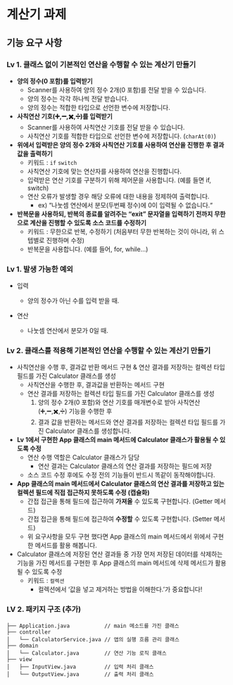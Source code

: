 # 계산기 과제
## 기능 요구 사항
### Lv 1. 클래스 없이 기본적인 연산을 수행할 수 있는 계산기 만들기
- **양의 정수(0 포함)를 입력받기**
    - Scanner를 사용하여 양의 정수 2개(0 포함)를 전달 받을 수 있습니다.
    - 양의 정수는 각각 하나씩 전달 받습니다.
    - 양의 정수는 적합한 타입으로 선언한 변수에 저장합니다.
- **사칙연산 기호(➕,➖,✖️,➗)를 입력받기**
    - Scanner를 사용하여 사칙연산 기호를 전달 받을 수 있습니다.
    - 사칙연산 기호를 적합한 타입으로 선언한 변수에 저장합니다. (`charAt(0)`)
- **위에서 입력받은 양의 정수 2개와 사칙연산 기호를 사용하여 연산을 진행한 후 결과값을 출력하기**
    - 키워드 : `if` `switch`
    - 사칙연산 기호에 맞는 연산자를 사용하여 연산을 진행합니다.
    - 입력받은 연산 기호를 구분하기 위해 제어문을 사용합니다. (예를 들면 if, switch)
    - 연산 오류가 발생할 경우 해당 오류에 대한 내용을 정제하여 출력합니다.
        - ex) “나눗셈 연산에서 분모(두번째 정수)에 0이 입력될 수 없습니다.“
- **반복문을 사용하되, 반복의 종료를 알려주는 “exit” 문자열을 입력하기 전까지 무한으로 계산을 진행할 수 있도록 소스 코드를 수정하기**
    - 키워드 : 무한으로 반복, 수정하기 (처음부터 무한 반복하는 것이 아니라, 위 스텝별로 진행하며 수정)
    - 반복문을 사용합니다. (예를 들어, for, while…)

### Lv 1. 발생 가능한 예외
- 입력
  - 양의 정수가 아닌 수를 입력 받을 때.

- 연산
  - 나눗셈 연산에서 분모가 0일 때.

### Lv 2. 클래스를 적용해 기본적인 연산을 수행할 수 있는 계산기 만들기
- 사칙연산을 수행 후, 결과값 반환 메서드 구현 & 연산 결과를 저장하는 컬렉션 타입 필드를 가진 Calculator 클래스를 생성
  - 사칙연산을 수행한 후, 결과값을 반환하는 메서드 구현
  - 연산 결과를 저장하는 컬렉션 타입 필드를 가진 Calculator 클래스를 생성
    1. 양의 정수 2개(0 포함)와 연산 기호를 매개변수로 받아 사칙연산(➕,➖,✖️,➗) 기능을 수행한 후 
    2. 결과 값을 반환하는 메서드와 연산 결과를 저장하는 컬렉션 타입 필드를 가진 Calculator 클래스를 생성합니다.
- **Lv 1에서 구현한 App 클래스의 main 메서드에 Calculator 클래스가 활용될 수 있도록 수정**
  - 연산 수행 역할은 Calculator 클래스가 담당
    - 연산 결과는 Calculator 클래스의 연산 결과를 저장하는 필드에 저장
  - 소스 코드 수정 후에도 수정 전의 기능들이 반드시 똑같이 동작해야합니다.
- **App 클래스의 main 메서드에서 Calculator 클래스의 연산 결과를 저장하고 있는 컬렉션 필드에 직접 접근하지 못하도록 수정 (캡슐화)**
  - 간접 접근을 통해 필드에 접근하여 **가져올** 수 있도록 구현합니다. (Getter 메서드)
  - 간접 접근을 통해 필드에 접근하여 **수정할** 수 있도록 구현합니다. (Setter 메서드)
  - 위 요구사항을 모두 구현 했다면 App 클래스의 main 메서드에서 위에서 구현한 메서드를 활용 해봅니다.
- Calculator 클래스에 저장된 연산 결과들 중 가장 먼저 저장된 데이터를 삭제하는 기능을 가진 메서드를 구현한 후 App 클래스의 main 메서드에 삭제 메서드가 활용될 수 있도록 수정
  - 키워드 : `컬렉션`
    - 컬렉션에서 ‘값을 넣고 제거하는 방법을 이해한다.’가 중요합니다!

### LV 2. 패키지 구조 (추가)
```
├── Application.java           // main 메소드를 가진 클래스
├── controller
│   └── CalculatorService.java // 앱의 실행 흐름 관리 클래스
├── domain
│   └── Calculator.java        // 연산 기능 로직 클래스
├── view
│   ├── InputView.java         // 입력 처리 클래스
│   └── OutputView.java        // 출력 처리 클래스
```